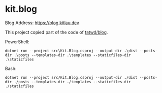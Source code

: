 # kit.blog

Blog Address: https://blog.kitlau.dev

This project copied part of the code of [tatwd/blog](https://github.com/tatwd/blog).

PowerShell:
```
dotnet run --project src\Kit.Blog.csproj --output-dir .\dist --posts-dir .\posts --templates-dir .\templates --staticfiles-dir .\staticfiles   
```

Bash:
```
dotnet run --project src/Kit.Blog.csproj --output-dir ./dist --posts-dir ./posts --templates-dir ./templates --staticfiles-dir ./staticfiles   
```